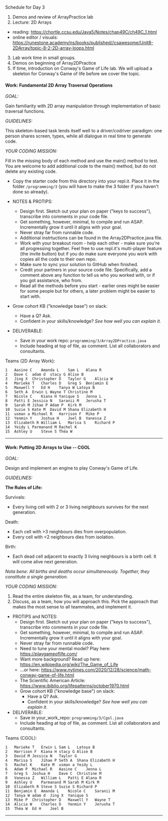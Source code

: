Schedule for Day 3
1. Demos and review of ArrayPractice lab
2. Lecture: 2D Arrays
  - reading: https://chortle.ccsu.edu/Java5/Notes/chap49C/ch49C_1.html
  - online editor / visuals: https://runestone.academy/ns/books/published//csawesome/Unit8-2DArray/topic-8-2-2D-array-loops.html
3. Lab work time in small groups.
4. Demos on beginning of Array2DPractice
5. If time, introduction on Conway's Game of Life lab.  We will upload a skeleton for Conway's Game of life before we cover the topic. 


#### Work: Fundamental 2D Array Traversal Operations

_GOAL:_

Gain familiarity with 2D array manipulation through implementation of basic traversal functions.

_GUIDELINES:_

This skeleton-based task lends itself well to a driver/codriver paradigm: one person shares screen, types, while all dialogue in real time to generate code.

_YOUR CODING MISSION:_

Fill in the missing body of each method and use the main() method to test. You are welcome to add additional code to the main() method, but do not delete any existing code.
- Copy the starter code from this directory into your repl.it. Place it in the folder `/programming/3` (you will have to make the 3 folder if you haven't done so already).

- NOTES & PROTIPS:
  - Design first. Sketch out your plan on paper ("keys to success"), transcribe into comments in your code file.
  - Get something, however, minimal, to compile and run ASAP. Incrementally grow it until it aligns with your goal.
  - Never stray far from runnable code. 
  - Additional instrtuctions can be found in the Array2DPractice.java file.
  - Work with your breakout room - help each other - make sure you're all progressing together. Feel free to use repl.it's multi-player feature (the invite button) but if you do make sure everyone you work with copies all the code to their own repo.
  - Make sure to sync your solution to GitHub when finished.
  - Credit your partners in your source code file. Specifically, add a comment above any function to tell us who you worked with, or if you got assistance, who from.
  - Read all the methods before you start - earlier ones might be easier for some people but for others, a later problem might be easier to start with.
- Grow cohort KB ("knowledge base") on slack:
  - Have a Q? Ask.
  - Confident in your skills/knowledge? _See how well you can explain it._
- DELIVERABLE:
  - Save in your work repo: `programming/3/Array2DPractice.java`
  - Include heading at top of file, as comment. List all collaborators and consultants.


Teams (2D Array Work):
```
1	Aasine C	Amanda L	Sam L	Alana R
2	Dave C	adam d	stacy G	Alise B
3	Jing X	Christopher D	Taylor G	Alicia W
4	Marieke T	Charles D	Greg S	Benjamin E
5	Maxwell Y	Ed H	Tanya W	Latoya B
6	Seth A	Erwin L	Wayne T	Christine M
7	Nicole C	Kiana H	Yanique S	Jenna L
8	Patti E	Jessica N	Saranii M	Jerusha T
9	Sarah M	Jihae P	Adam P	Kirk M
10	Suzie S	Kate M	David M	Shana Elizabeth H
11	usman a	Michael R	Harrison F	Mike P
12	Yenmin Y	Joshua H	Joel B	Vanessa Z
13	Elizabeth R	William L	Marisa S	Richard P
14	Yeidy L	Parmanand M	Rachel K	
15	Ashley U	Steve S	Théa W	
```


* * *

#### Work: Putting 2D Arrays to Use -- CGOL

_GOAL:_

Design and implement an engine to play Conway's Game of Life.

_GUIDELINES:_

__The Rules of Life:__

Survivals: 
  - Every living cell with 2 or 3 living neighbours survives for the next generation.

Death:
  - Each cell with >3 neighbours dies from overpopulation.
  - Every cell with <2 neighbours dies from isolation.

Birth:
  - Each dead cell adjacent to exactly 3 living neighbours is a birth cell. It will come alive next generation.
  
_Nota bene: All births and deaths occur simultaneously. Together, they constitute a single generation._


_YOUR CODING MISSION:_

1. Read the entire skeleton file, as a team, for understanding. 
2. Discuss, as a team, how you will approach this. Pick the approach that makes the most sense to all teammates, and implement it.

- PROTIPS and NOTES:
  - Design first. Sketch out your plan on paper ("keys to success"), transcribe into comments in your code file.
  - Get something, however, minimal, to compile and run ASAP. Incrementally grow it until it aligns with your goal.
  - Never stray far from runnable code. 
  - Need to tune your mental model? Play here: https://playgameoflife.com/
  - Want more background? Read up here: https://en.wikipedia.org/wiki/The_Game_of_Life
  - ...or here: https://www.nytimes.com/2020/12/28/science/math-conway-game-of-life.html
  - The Scientific American Article: https://www.ibiblio.org/lifepatterns/october1970.html
  - Grow cohort KB ("knowledge base") on slack:
    - Have a Q? Ask.
    - Confident in your skills/knowledge? _See how well you can explain it._
- DELIVERABLE:
  - Save in your_work_repo: `programming/3/Cgol.java`
  - Include heading at top of file, as comment. List all collaborators and consultants.

Teams (CGOL):
```
1	Marieke T	Erwin L	Sam L	Latoya B
2	Harrison F	Kiana H	stacy G	Alise B
3	David M	Jessica N	Taylor G
4	Marisa S	Jihae P	Seth A	Shana Elizabeth H
5	Rachel K	Kate M	usman a	Yeidy L
6	Adam P	Michael R	Aasine C	Jenna L
7	Greg S	Joshua H	Dave C	Christine M
8	Vanessa Z	William L	Patti E	Alana R
9	Ashley U	Parmanand M	Sarah M	Kirk M
10	Elizabeth R	Steve S	Suzie S	Richard P
11	Benjamin E	Amanda L	Nicole C	Saranii M
12	Tanya W	adam d	Jing X	Yanique S
13	Mike P	Christopher D	Maxwell Y	Wayne T
14	Alicia W	Charles D	Yenmin Y	Jerusha T
15	Théa W	Ed H	Joel B
```

* * *
